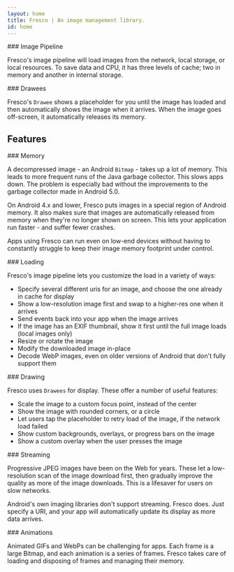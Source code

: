 ```yaml
---
layout: home
title: Fresco | An image management library.
id: home
---
```


<div class="gridBlock">
<div class="featureBlock twoByGridBlock" markdown="1">
### Image Pipeline

Fresco's image pipeline will load images from the network, local storage, or local resources. To save data and CPU, it has three levels of cache; two in memory and another in internal storage.
</div>
<div class="featureBlock twoByGridBlock" markdown="1">
### Drawees

Fresco's `Drawee` shows a placeholder for you until the image has loaded and then automatically shows the image when it arrives. When the image goes off-screen, it automatically releases its memory.
</div>
</div>

## Features

<div class="gridBlock">
<div class="featureBlock twoByGridBlock" markdown="1">
### Memory

A decompressed image - an Android `Bitmap` - takes up a lot of memory. This leads to more frequent runs of the Java garbage collector. This slows apps down. The problem is especially bad without the improvements to the garbage collector made in Android 5.0.

On Android 4.x and lower, Fresco puts images in a special region of Android memory. It also makes sure that images are automatically released from memory when they're no longer shown on screen. This lets your application run faster - and suffer fewer crashes.

Apps using Fresco can run even on low-end devices without having to constantly struggle to keep their image memory footprint under control.

</div>
<div class="featureBlock twoByGridBlock" markdown="1">
### Loading

Fresco's image pipeline lets you customize the load in a variety of ways:

* Specify several different uris for an image, and choose the one already in cache for display
* Show a low-resolution image first and swap to a higher-res one when it arrives
* Send events back into your app when the image arrives
* If the image has an EXIF thumbnail, show it first until the full image loads (local images only)
* Resize or rotate the image
* Modify the downloaded image in-place
* Decode WebP images, even on older versions of Android that don't fully support them

</div>
<div class="featureBlock twoByGridBlock" markdown="1">
### Drawing

Fresco uses `Drawees` for display. These offer a number of useful features:

* Scale the image to a custom focus point, instead of the center
* Show the image with rounded corners, or a circle
* Let users tap the placeholder to retry load of the image, if the network load failed
* Show custom backgrounds, overlays, or progress bars on the image
* Show a custom overlay when the user presses the image

</div>
<div class="featureBlock twoByGridBlock" markdown="1">
### Streaming

Progressive JPEG images have been on the Web for years. These let a low-resolution scan of the image download first, then gradually improve the quality as more of the image downloads. This is a lifesaver for users on slow networks.

Android's own imaging libraries don't support streaming. Fresco does. Just specify a URI, and your app will automatically update its display as more data arrives.

</div>
<div class="featureBlock twoByGridBlock" markdown="1">
### Animations

Animated GIFs and WebPs can be challenging for apps. Each frame is a large Bitmap, and each animation is a series of frames. Fresco takes care of loading and disposing of frames and managing their memory.
</div>
</div>

